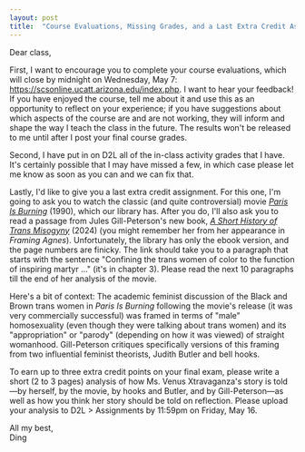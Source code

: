 ```yaml
---
layout: post
title:  "Course Evaluations, Missing Grades, and a Last Extra Credit Assignment"
---
```


Dear class,

First, I want to encourage you to complete your course evaluations, which will close by midnight on Wednesday, May 7: <https://scsonline.ucatt.arizona.edu/index.php>. I want to hear your feedback! If you have enjoyed the course, tell me about it and use this as an opportunity to reflect on your experience; if you have suggestions about which aspects of the course are and are not working, they will inform and shape the way I teach the class in the future. The results won't be released to me until after I post your final course grades.

Second, I have put in on D2L all of the in-class activity grades that I have. It's certainly possible that I may have missed a few, in which case please let me know as soon as you can and we can fix that.

Lastly, I'd like to give you a last extra credit assignment. For this one, I'm going to ask you to watch the classic (and quite controversial) movie [*Paris Is Burning*](https://www.kanopy.com/en/arizona/video/10910624) (1990), which our library has. After you do, I'll also ask you to read a passage from Jules Gill-Peterson's new book, [*A Short History of Trans Misogyny*](https://ebookcentral.proquest.com/lib/uaz/reader.action?docID=30734302&ppg=112&c=RVBVQg) (2024) (you might remember her from her appearance in *Framing Agnes*). Unfortunately, the library has only the ebook version, and the page numbers are finicky. The link should take you to a paragraph that starts with the sentence "Confining the trans women of color to the function of inspiring martyr ..." (it's in chapter 3). Please read the next 10 paragraphs till the end of her analysis of the movie.

Here's a bit of context: The academic feminist discussion of the Black and Brown trans women in *Paris Is Burning* following the movie's release (it was very commercially successful) was framed in terms of "male" homosexuality (even though they were talking about trans women) and its "appropriation" or "parody" (depending on how it was viewed) of straight womanhood. Gill-Peterson critiques specifically versions of this framing from two influential feminist theorists, Judith Butler and bell hooks.

To earn up to three extra credit points on your final exam, please write a short (2 to 3 pages) analysis of how Ms. Venus Xtravaganza's story is told—by herself, by the movie, by hooks and Butler, and by Gill-Peterson—as well as how you think her story should be told on reflection. Please upload your analysis to D2L > Assignments by 11:59pm on Friday, May 16.

All my best,\
Ding
